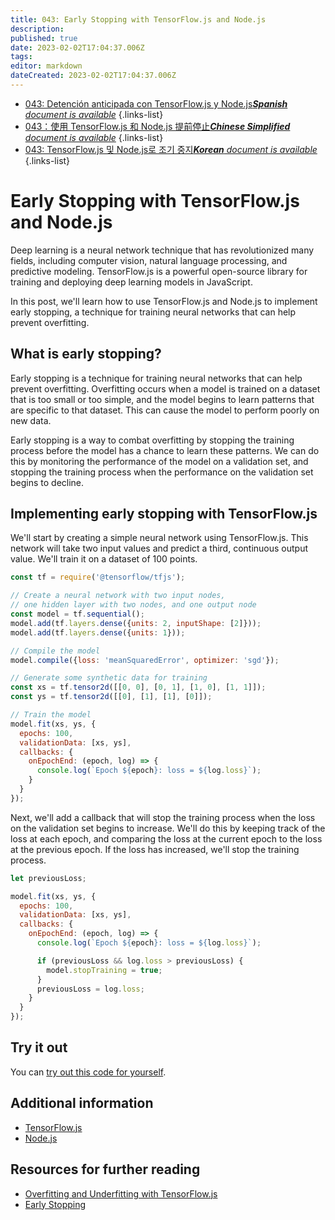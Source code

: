 ```yaml
---
title: 043: Early Stopping with TensorFlow.js and Node.js
description: 
published: true
date: 2023-02-02T17:04:37.006Z
tags: 
editor: markdown
dateCreated: 2023-02-02T17:04:37.006Z
---
```


- [043: Detención anticipada con TensorFlow.js y Node.js***Spanish** document is available*](/es/Knowledge-base/TensorFlow-js/Learning/043-early-stopping-with-tensorflow-js-and-node-js)
{.links-list}
- [043：使用 TensorFlow.js 和 Node.js 提前停止***Chinese Simplified** document is available*](/zh/Knowledge-base/TensorFlow-js/Learning/043-early-stopping-with-tensorflow-js-and-node-js)
{.links-list}
- [043: TensorFlow.js 및 Node.js로 조기 중지***Korean** document is available*](/ko/Knowledge-base/TensorFlow-js/Learning/043-early-stopping-with-tensorflow-js-and-node-js)
{.links-list}


# Early Stopping with TensorFlow.js and Node.js

Deep learning is a neural network technique that has revolutionized many fields, including computer vision, natural language processing, and predictive modeling. TensorFlow.js is a powerful open-source library for training and deploying deep learning models in JavaScript.

In this post, we'll learn how to use TensorFlow.js and Node.js to implement early stopping, a technique for training neural networks that can help prevent overfitting.

## What is early stopping?

Early stopping is a technique for training neural networks that can help prevent overfitting. Overfitting occurs when a model is trained on a dataset that is too small or too simple, and the model begins to learn patterns that are specific to that dataset. This can cause the model to perform poorly on new data.

Early stopping is a way to combat overfitting by stopping the training process before the model has a chance to learn these patterns. We can do this by monitoring the performance of the model on a validation set, and stopping the training process when the performance on the validation set begins to decline.

## Implementing early stopping with TensorFlow.js

We'll start by creating a simple neural network using TensorFlow.js. This network will take two input values and predict a third, continuous output value. We'll train it on a dataset of 100 points.

```javascript
const tf = require('@tensorflow/tfjs');

// Create a neural network with two input nodes,
// one hidden layer with two nodes, and one output node
const model = tf.sequential();
model.add(tf.layers.dense({units: 2, inputShape: [2]}));
model.add(tf.layers.dense({units: 1}));

// Compile the model
model.compile({loss: 'meanSquaredError', optimizer: 'sgd'});

// Generate some synthetic data for training
const xs = tf.tensor2d([[0, 0], [0, 1], [1, 0], [1, 1]]);
const ys = tf.tensor2d([[0], [1], [1], [0]]);

// Train the model
model.fit(xs, ys, {
  epochs: 100,
  validationData: [xs, ys],
  callbacks: {
    onEpochEnd: (epoch, log) => {
      console.log(`Epoch ${epoch}: loss = ${log.loss}`);
    }
  }
});
```

Next, we'll add a callback that will stop the training process when the loss on the validation set begins to increase. We'll do this by keeping track of the loss at each epoch, and comparing the loss at the current epoch to the loss at the previous epoch. If the loss has increased, we'll stop the training process.

```javascript
let previousLoss;

model.fit(xs, ys, {
  epochs: 100,
  validationData: [xs, ys],
  callbacks: {
    onEpochEnd: (epoch, log) => {
      console.log(`Epoch ${epoch}: loss = ${log.loss}`);

      if (previousLoss && log.loss > previousLoss) {
        model.stopTraining = true;
      }
      previousLoss = log.loss;
    }
  }
});
```

## Try it out

You can [try out this code for yourself](https://jsfiddle.net/jimmykim/9h5b7eLp/).

## Additional information

- [TensorFlow.js](https://js.tensorflow.org/)
- [Node.js](https://nodejs.org/en/)

## Resources for further reading

- [Overfitting and Underfitting with TensorFlow.js](https://js.tensorflow.org/tutorials/overfitting_and_underfitting.html)
- [Early Stopping](https://machinelearningmastery.com/how-to-avoid-overfitting-with-early-stopping/)